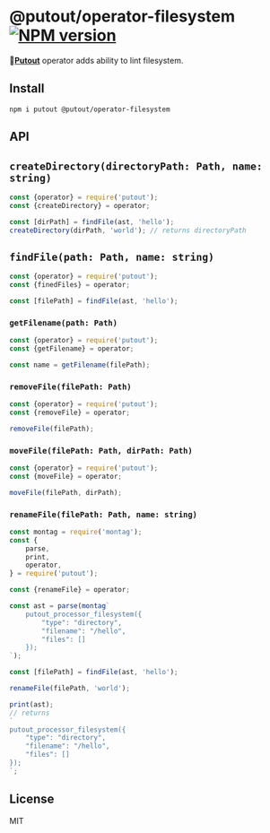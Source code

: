 # @putout/operator-filesystem [![NPM version][NPMIMGURL]][NPMURL]

[NPMIMGURL]: https://img.shields.io/npm/v/@putout/operator-filesystem.svg?style=flat&longCache=true
[NPMURL]: https://npmjs.org/package/@putout/operator-filesystem "npm"

🐊[**Putout**](https://github.com/coderaiser/putout) operator adds ability to lint filesystem.

## Install

```
npm i putout @putout/operator-filesystem
```

## API

## `createDirectory(directoryPath: Path, name: string)`

```js
const {operator} = require('putout');
const {createDirectory} = operator;

const [dirPath] = findFile(ast, 'hello');
createDirectory(dirPath, 'world'); // returns directoryPath
```

## `findFile(path: Path, name: string)`

```js
const {operator} = require('putout');
const {finedFiles} = operator;

const [filePath] = findFile(ast, 'hello');
```

### `getFilename(path: Path)`

```js
const {operator} = require('putout');
const {getFilename} = operator;

const name = getFilename(filePath);
```

### `removeFile(filePath: Path)`

```js
const {operator} = require('putout');
const {removeFile} = operator;

removeFile(filePath);
```

### `moveFile(filePath: Path, dirPath: Path)`

```js
const {operator} = require('putout');
const {moveFile} = operator;

moveFile(filePath, dirPath);
```

### `renameFile(filePath: Path, name: string)`

```js
const montag = require('montag');
const {
    parse,
    print,
    operator,
} = require('putout');

const {renameFile} = operator;

const ast = parse(montag`
    putout_processor_filesystem({
        "type": "directory",
        "filename": "/hello",
        "files": []
    });
`);

const [filePath] = findFile(ast, 'hello');

renameFile(filePath, 'world');

print(ast);
// returns
`
putout_processor_filesystem({
    "type": "directory",
    "filename": "/hello",
    "files": []
});
`;
```

## License

MIT
